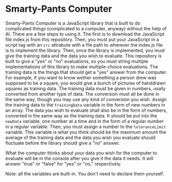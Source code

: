 # Smarty-Pants Computer
Smarty-Pants Computer is a JavaScript library that is built to do complicated things (complicated to a computer, anyway) without the help 
of AI. There are a few steps to using it. The first is to download the JavaScript file index.js from this repository. Then, you must put 
your JavaScript in a script tag with an `src` attrabute with a file path to wherever the index.js file is to implement the library. Then, 
once the library is implemented, you must give the training data and the data you wish to evaluate. This repository is built to give a 
"yes" or "no" evaluations, so you must string multiple implementations of this library to make multiple-choice evaluations. The training 
data is the things that should get a "yes" answer from the computer. For example, if you want to know wether something a person drew was 
supposed to be a square, you would give a bunch of pictures of handdrawn squares as training data. The training data must be given in 
numbers, usally converted from another type of data. The conversion must all be done in the same way, though you may use any kind of 
conversion you wish. Assign the training data to the `trainingData` variable in the form of new numbers in an array. The data you wish 
to evaluate shall also be in the form of numbers, converted in the same way as the training data. It should be put into the `newData` 
variable, one number at a time and in the form of a regular number in a regular variable. Then, you must assign a number to the 
`toleranceLimit` variable. This variable is what you think should be the maximum amount the average of the training data and the data you 
wish you evaluate should fluctuate before the library should give a "no" answer.

What the computer thinks about your data you wish for the computer to evaluate will be in the console after you give it the data it needs. 
It will answer "true" or "false" for "yes" or "no," respectively. 

Note: all the variables are built-in. You don't need to declare them yourself.
